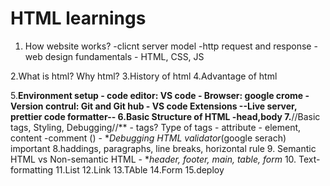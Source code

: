 # HTML learnings

1. How website works?
    -clicnt server model
    -http request and response
    -web design fundamentals - HTML, CSS, JS

2.What is html? Why html?
3.History of html
4.Advantage of html

5.**Environment **setup**
    - code editor: VS code
    - Browser: google crome
    - Version contrul: Git and Git hub
    - VS code Extensions
            --Live server, prettier code formatter--
6.Basic Structure of HTML
    -head,body
7.**//Basic tags, Styling, Debugging//**
    - tags? Type of tags
    - attribute
    - element, content
    -comment ()
    - **Debugging*
            *HTML validator*(google serach) important
8.haddings, paragraphs, line breaks,  horizontal rule
9. Semantic HTML vs Non-semantic HTML
    - **header, footer, main, table, form*
10. Text- formatting
11.List
12.Link
13.TAble
14.Form
15.deploy








